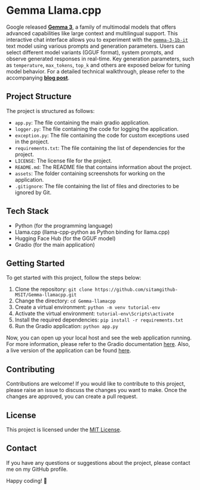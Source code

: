 # Gemma Llama.cpp

Google released **[Gemma 3](https://blog.google/technology/developers/gemma-3/)**, a family of multimodal models that offers advanced capabilities like large context and multilingual support. This interactive chat interface allows you to experiment with the [`gemma-3-1b-it`](https://huggingface.co/google/gemma-3-1b-it) text model using various prompts and generation parameters. Users can select different model variants (GGUF format), system prompts, and observe generated responses in real-time. Key generation parameters, such as ⁣`temperature`, `max_tokens`, `top_k` and others are exposed below for tuning model behavior. For a detailed technical walkthrough, please refer to the accompanying **[blog post](https://sitammeur.medium.com/build-your-own-gemma-3-chatbot-with-gradio-and-llama-cpp-46457b22a28e)**.

## Project Structure

The project is structured as follows:

- `app.py`: The file containing the main gradio application.
- `logger.py`: The file containing the code for logging the application.
- `exception.py`: The file containing the code for custom exceptions used in the project.
- `requirements.txt`: The file containing the list of dependencies for the project.
- `LICENSE`: The license file for the project.
- `README.md`: The README file that contains information about the project.
- `assets`: The folder containing screenshots for working on the application.
- `.gitignore`: The file containing the list of files and directories to be ignored by Git.

## Tech Stack

- Python (for the programming language)
- Llama.cpp (llama-cpp-python as Python binding for llama.cpp)
- Hugging Face Hub (for the GGUF model)
- Gradio (for the main application)

## Getting Started

To get started with this project, follow the steps below:

1. Clone the repository: `git clone https://github.com/sitamgithub-MSIT/Gemma-llamacpp.git`
2. Change the directory: `cd Gemma-llamacpp`
3. Create a virtual environment: `python -m venv tutorial-env`
4. Activate the virtual environment: `tutorial-env\Scripts\activate`
5. Install the required dependencies: `pip install -r requirements.txt`
6. Run the Gradio application: `python app.py`

Now, you can open up your local host and see the web application running. For more information, please refer to the Gradio documentation [here](https://www.gradio.app/docs/interface). Also, a live version of the application can be found [here](https://huggingface.co/spaces/sitammeur/Gemma-llamacpp).

## Contributing

Contributions are welcome! If you would like to contribute to this project, please raise an issue to discuss the changes you want to make. Once the changes are approved, you can create a pull request.

## License

This project is licensed under the [MIT License](LICENSE).

## Contact

If you have any questions or suggestions about the project, please contact me on my GitHub profile.

Happy coding! 🚀
